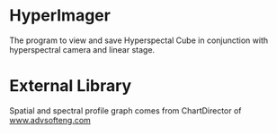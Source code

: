 # HyperImager
The program to view and save Hyperspectal Cube in conjunction with hyperspectral camera and linear stage.

# External Library
Spatial and spectral profile graph comes from ChartDirector of www.advsofteng.com

